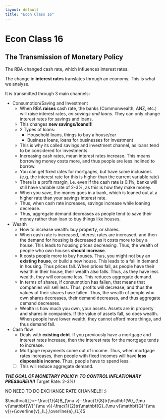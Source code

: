 ```yaml
---
layout: default
title: "Econ Class 16"
---
```

# Econ Class 16

## The Transmission of Monetary Policy
The RBA changed cash rate, which influences interest rates.

The change in **interest rates** translates through an economy. This is what we analyse.

It is transmitted through 3 main channels:
- Consumption/Saving and Investment
	- When RBA **raises** cash rate, the banks (Commonwealth, ANZ, etc.) will raise interest rates, *on savings and loans*. They can only change interest rates for savings and loans. 
	- This changes **new savings/loans!!!**
	- 2 Types of loans:
		- Household loans, things to buy a house/car
		- Business loans, loans for businesses for investment
	- This is why its called savings and investment channel, as loans tend to be considered for investments.
	- Increasing cash rates, mean interest rates increase. This means borrowing money costs more, and thus people are less inclined to borrow.
	- You can get fixed rates for mortgages, but have some inclusions (e.g. the interest rate for this is higher than the current variable rate)
	- There is a profit margin, i.e. even if the cash rate is 0.1%, banks will still have variable rate of 2-3%, as this is how they make money.
	- When you save, the money goes in a bank, which is loaned out at a higher rate than your savings interest rate. 
	- Thus, when cash rate increases, savings increase while loaning decrease.
	- Thus, aggregate demand decreases as people tend to save their money rather than loan to buy things like houses.
- Wealth
	- How to increase wealth: buy property, or shares.
	- When cash rate is increased, interest rates are increased, and then the demand for housing is decreased as it costs more to buy a house. This leads to housing prices decreasing. Thus, the wealth of people who own houses **should increase**.
	- It costs people more to buy houses. Thus, you might not buy an **existing house**, or build a new house. This leads to a fall in demand in housing. Thus prices fall. When prices fall, as people have their wealth in their house, their wealth also falls. Thus, as they have less wealth, they will consume less. This reduces aggregate demand.
	- In terms of shares, if consumption has fallen, that means that companies will sell less. Thus, profits will decrease, and thus the values of their shares have fallen. Thus, the wealth of people who own shares decreases, their demand decreases, and thus aggregate demand decreases.
	- Wealth is how much you own, your assets. Assets are in property and shares in companies. If the value of assets fall, so does wealth. When people have lower wealth, they cannot afford more things, and thus demand fall.
- Cash flow
	- Deals with **existing debt**. If you previously have a mortgage and interest rates increase, then the interest rate for the mortgage tends to increase.
	- Mortgage repayments come out of income. Thus, when mortgage rates increases, then people with fixed incomes will have **less disposable income**. Thus, people have to spend less.
	- [ ] This will reduce aggregate demand.

***THE GOAL OF MONETARY POLICY: TO CONTROL INFLATIONARY PRESSURE!!!!!***
Target Rate: 2-3%!

NO NEED TO DO EXCHANGE RATE CHANNEL!!! :)

$\mathcal{L}=- \frac{1}{4}B_{\mu v}- \frac{1}{8}tr(\mathbf{W}_{\mu v}\mathbf{W}^{\mu v})-\frac{1}{2}tr(\mathbf{G}_{\mu v}\mathbf{G}^{\mu v})+(\overline{v}_{L},\overline{e}_{L})$







